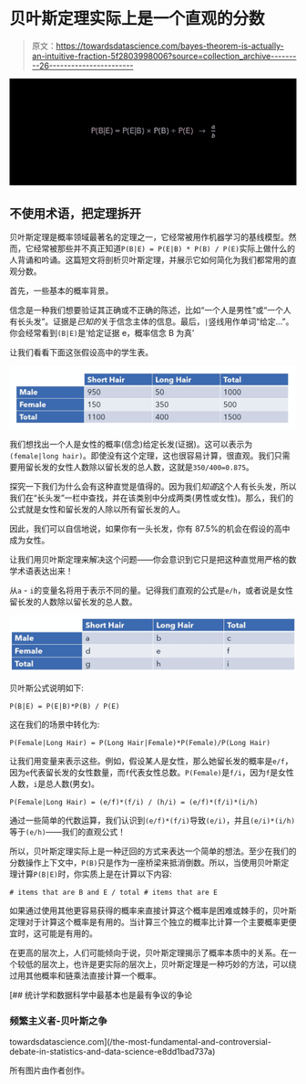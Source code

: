 # 贝叶斯定理实际上是一个直观的分数

> 原文：<https://towardsdatascience.com/bayes-theorem-is-actually-an-intuitive-fraction-5f2803998006?source=collection_archive---------26----------------------->

![](img/4e4cd237be2179b06f512e60dc321009.png)

## 不使用术语，把定理拆开

贝叶斯定理是概率领域最著名的定理之一，它经常被用作机器学习的基线模型。然而，它经常被那些并不真正知道`P(B|E) = P(E|B) * P(B) / P(E)`实际上做什么的人背诵和吟诵。这篇短文将剖析贝叶斯定理，并展示它如何简化为我们都常用的直观分数。

首先，一些基本的概率背景。

信念是一种我们想要验证其正确或不正确的陈述，比如“一个人是男性”或“一个人有长头发”。证据是*已知的*关于信念主体的信息。最后，`|`竖线用作单词“给定…”。你会经常看到`(B|E)`是‘给定证据 e，概率信念 B 为真’

让我们看看下面这张假设高中的学生表。

![](img/98cda1b01038eeb1127486997b65d288.png)

我们想找出一个人是女性的概率(信念)给定长发(证据)。这可以表示为`(female|long hair)`。即使没有这个定理，这也很容易计算，很直观。我们只需要用留长发的女性人数除以留长发的总人数，这就是`350/400=0.875`。

探究一下我们为什么会有这种直觉是值得的。因为我们*知道*这个人有长头发，所以我们在“长头发”一栏中查找，并在该类别中分成两类(男性或女性)。那么，我们的公式就是女性和留长发的人除以所有留长发的人。

因此，我们可以自信地说，如果你有一头长发，你有 87.5%的机会在假设的高中成为女性。

让我们用贝叶斯定理来解决这个问题——你会意识到它只是把这种直觉用严格的数学术语表达出来！

从`a` - `i`的变量名将用于表示不同的量。记得我们直观的公式是`e/h`，或者说是女性留长发的人数除以留长发的总人数。

![](img/cb3b2a6af978fc1327a1df755457fc1a.png)

贝叶斯公式说明如下:

```
P(B|E) = P(E|B)*P(B) / P(E)
```

这在我们的场景中转化为:

```
P(Female|Long Hair) = P(Long Hair|Female)*P(Female)/P(Long Hair)
```

让我们用变量来表示这些。例如，假设某人是女性，那么她留长发的概率是`e/f`，因为`e`代表留长发的女性数量，而`f`代表女性总数。`P(Female)`是`f/i`，因为`f`是女性人数，`i`是总人数(男女)。

```
P(Female|Long Hair) = (e/f)*(f/i) / (h/i) = (e/f)*(f/i)*(i/h)
```

通过一些简单的代数运算，我们认识到`(e/f)*(f/i)`导致`(e/i)`，并且`(e/i)*(i/h)`等于`(e/h)`——我们的直观公式！

所以，贝叶斯定理实际上是一种迂回的方式来表达一个简单的想法。至少在我们的分数操作上下文中，`P(B)`只是作为一座桥梁来抵消倒数。所以，当使用贝叶斯定理计算`P(B|E)`时，你实质上是在计算以下内容:

```
# items that are B and E / total # items that are E
```

如果通过使用其他更容易获得的概率来直接计算这个概率是困难或棘手的，贝叶斯定理对于计算这个概率是有用的。当计算三个独立的概率比计算一个主要概率更便宜时，这可能是有用的。

在更高的层次上，人们可能倾向于说，贝叶斯定理揭示了概率本质中的关系。在一个较低的层次上，也许是更实际的层次上，贝叶斯定理是一种巧妙的方法，可以绕过用其他概率和链乘法直接计算一个概率。

[](/the-most-fundamental-and-controversial-debate-in-statistics-and-data-science-e8dd1bad737a) [## 统计学和数据科学中最基本也是最有争议的争论

### 频繁主义者-贝叶斯之争

towardsdatascience.com](/the-most-fundamental-and-controversial-debate-in-statistics-and-data-science-e8dd1bad737a) 

所有图片由作者创作。